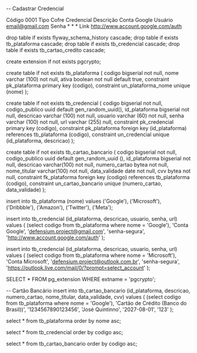 -- Cadastrar Credencial

Código              0001
Tipo Cofre          Credencial
Descrição           Conta Google
Usuário             email@gmail.com 
Senha               * * *
Link                http://www.account.google.com/auth

drop table if exists flyway_schema_history cascade;
drop table if exists tb_plataforma cascade;
drop table if exists tb_credencial cascade;
drop table if exists tb_cartao_credito cascade;

create extension if not exists pgcrypto;

create table if not exists tb_plataforma (
    codigo bigserial not null,
    nome varchar (100) not null,
    ativa boolean not null default true,
    constraint pk_plataforma primary key (codigo),
    constraint un_plataforma_nome unique (nome)
);

create table if not exists tb_credencial (
    codigo bigserial not null,
    codigo_publico uuid default gen_random_uuid(),
    id_plataforma bigserial not null,
    descricao varchar (100) not null,
    usuario varchar (60) not null,
    senha varchar (100) not null,
    url varchar (255) null,
    constraint pk_credencial primary key (codigo),
    constraint pk_plataforma foreign key (id_plataforma) references tb_plataforma (codigo),
    constraint un_credencial unique (id_plataforma, descricao)
);

create table if not exists tb_cartao_bancario (
    codigo bigserial not null,
    codigo_publico uuid default gen_random_uuid (),
    id_plataforma bigserial not null,
    descricao varchar(100) not null,
    numero_cartao bytea not null,
    nome_titular varchar(100) not null,
    data_validade date not null,
    cvv bytea not null,
    constraint fk_plataforma foreign key (codigo) references tb_plataforma (codigo),
    constraint un_cartao_bancario unique (numero_cartao, data_validade)
);

insert into tb_plataforma (nome) values 
    ('Google'), ('Microsoft'), ('Dribbble'), ('Amazon'), ('Twitter'), ('Meta');

insert into tb_credencial (id_plataforma, descricao, usuario, senha, url) values (
    (select codigo from tb_plataforma where nome = 'Google'),
    'Conta Google', 'defensium.project@gmail.com', 'senha-segura', 'http://www.account.google.com/auth'
);

insert into tb_credencial (id_plataforma, descricao, usuario, senha, url) values (
    (select codigo from tb_plataforma where nome = 'Microsoft'),
    'Conta Microsoft', 'defensium.project@outlook.com.br', 'senha-segura', 'https://outlook.live.com/mail/0/?prompt=select_account'
);

SELECT * FROM pg_extension WHERE extname = 'pgcrypto';

-- Cartão Bancário
insert into tb_cartao_bancario (id_plataforma, descricao, numero_cartao, nome_titular, data_validade, cvv) values (
    (select codigo from tb_plataforma where nome = 'Google'),
    'Cartão de Crédito (Banco do Brasil))',
     '1234567890123456',
     'José Quintinno',
     '2027-08-01',
     '123'
);

select * from tb_plataforma order by nome asc;

select * from tb_credencial order by codigo asc;

select * from tb_cartao_bancario order by codigo asc;